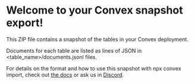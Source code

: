 # Welcome to your Convex snapshot export!

This ZIP file contains a snapshot of the tables in your Convex deployment.

Documents for each table are listed as lines of JSON in
<table_name>/documents.jsonl files.

For details on the format and how to use this snapshot with npx convex import,
check out [the docs](https://docs.convex.dev/database/import-export/export) or
ask us in [Discord](http://convex.dev/community).
